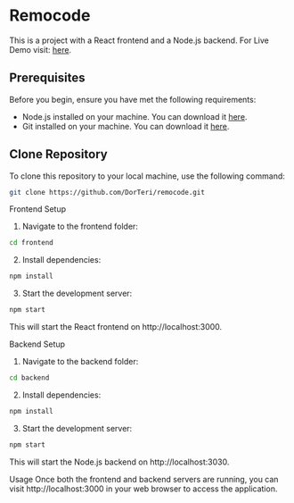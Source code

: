 # Remocode

This is a project with a React frontend and a Node.js backend.
For Live Demo visit: [here](https://remocode.onrender.com/#/).

## Prerequisites

Before you begin, ensure you have met the following requirements:
- Node.js installed on your machine. You can download it [here](https://nodejs.org/).
- Git installed on your machine. You can download it [here](https://git-scm.com/).

## Clone Repository

To clone this repository to your local machine, use the following command:

```bash
git clone https://github.com/DorTeri/remocode.git
```
Frontend Setup

1. Navigate to the frontend folder:
```bash
cd frontend
```

2. Install dependencies:
```bash
npm install
```

3. Start the development server:
```bash
npm start
```

This will start the React frontend on http://localhost:3000.

Backend Setup

1. Navigate to the backend folder:
```bash
cd backend
```

2. Install dependencies:
```bash
npm install
```

3. Start the development server:
```bash
npm start
```

This will start the Node.js backend on http://localhost:3030.

Usage
Once both the frontend and backend servers are running, you can visit http://localhost:3000 in your web browser to access the application.
